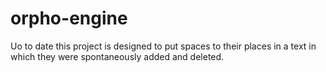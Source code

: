 # orpho-engine
Uo to date this project is designed to put spaces to their places in a text in which they were spontaneously added and deleted.
